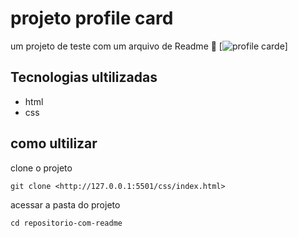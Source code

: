 # projeto profile card
um projeto de teste com um arquivo de Readme 🚀
[<img src="../src/img/Captura de tela 2024-07-27 225756.png " alt="profile carde">]
## Tecnologias ultilizadas
- html
- css
## como ultilizar 
clone o projeto
```
git clone <http://127.0.0.1:5501/css/index.html>
```
acessar a pasta do projeto
```
cd repositorio-com-readme



